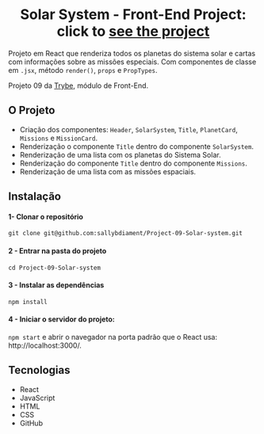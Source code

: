<h1 align="center"> Solar System - Front-End Project:
click to <a href="https://sallybdiament.github.io/Project-09-Solar-system/">see the project</a></h1>

Projeto em React que renderiza todos os planetas do sistema solar e cartas com informações sobre as missões especiais.
Com componentes de classe em `.jsx`, método `render()`, `props` e `PropTypes`. 

Projeto 09 da [Trybe](https://wwww.betrybe.com), módulo de Front-End.

## O Projeto

* Criação dos componentes: `Header`, `SolarSystem`, `Title`, `PlanetCard`, `Missions` e `MissionCard`.
* Renderização o componente `Title` dentro do componente `SolarSystem`.
* Renderização de uma lista com os planetas do Sistema Solar.
* Renderização do componente `Title` dentro do componente `Missions`.
* Renderização de uma lista com as missões espaciais.

## Instalação 

#### 1- Clonar o repositório

```git clone git@github.com:sallybdiament/Project-09-Solar-system.git```

#### 2 - Entrar na pasta do projeto

```cd Project-09-Solar-system```

#### 3 - Instalar as dependências

```npm install```

#### 4 - Iniciar o servidor do projeto:

```npm start``` e abrir o navegador na porta padrão que o React usa: http://localhost:3000/.

## Tecnologias
- React
- JavaScript
- HTML
- CSS
- GitHub
